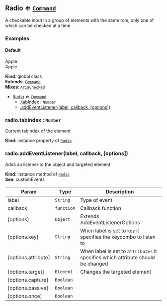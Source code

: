 
<base href="//D:/Personal/autotility/docs/">
<link rel="stylesheet" href="./dist/style.css" />
<a name="Radio"></a>

## Radio ⇐ [<code>Command</code>](#Command)
A checkable input in a group of elements with the same role,only one of which can be checked at a time.### Examples#### Default<div role="radio" aria-checked="true" tabindex="0">Apple</div><div role="radio" aria-checked="false" tabindex="0">Apple</div>

**Kind**: global class  
**Extends**: [<code>Command</code>](#Command)  
**Mixes**: [<code>AriaChecked</code>](#AriaChecked)  

* [Radio](#Radio) ⇐ [<code>Command</code>](#Command)
    * [.tabIndex](#Roletype+tabIndex) : <code>Number</code>
    * [.addEventListener(label, callback, [options])](#Roletype+addEventListener)

<a name="Roletype+tabIndex"></a>

### radio.tabIndex : <code>Number</code>
Current tabindex of the element

**Kind**: instance property of [<code>Radio</code>](#Radio)  
<a name="Roletype+addEventListener"></a>

### radio.addEventListener(label, callback, [options])
Adds an listener to the object and targeted element

**Kind**: instance method of [<code>Radio</code>](#Radio)  
**See**: customEvents  

| Param | Type | Description |
| --- | --- | --- |
| label | <code>String</code> | Type of event |
| callback | <code>function</code> | Callback function |
| [options] | <code>Object</code> | Extends AddEventListenerOptions |
| [options.key] | <code>String</code> | When label is set to `key` it specifies the keycombo to listen to |
| [options.attribute] | <code>String</code> | When label is set to `attributes` it specifies which attribute should be changed |
| [options.target] | <code>Element</code> | Changes the targeted element |
| [options.capture] | <code>Boolean</code> |  |
| [options.passive] | <code>Boolean</code> |  |
| [options.once] | <code>Boolean</code> |  |


<script src="./dist/bundle.js" /></script>
		